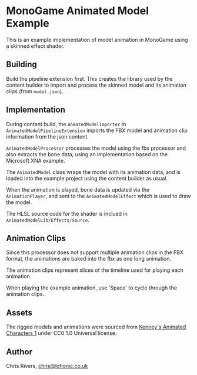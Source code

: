 ﻿# MonoGame Animated Model Example
This is an example implementation of model animation in MonoGame using a skinned effect shader.

## Building
Build the pipeline extension first. This creates the library used by the content builder to import and process the skinned model and its animation clips (from `model.json`).

## Implementation
During content build, the `AnmatedModelImporter` in  `AnimatedModelPipelineExtension` imports the FBX model and animation clip information from the json content.

`AnimatedModelProcessor` processes the model using the fbx processor and also extracts the bone data, using an implementation based on the Microsoft XNA example.

The `AnimatedModel` class wraps the model with its animation data, and is loaded into the example project using the content builder as usual.

When the animation is played, bone data is updated via the `AnimationPlayer`, and sent to the `AnimatedModelEffect` which is used to draw the model.

The HLSL source code for the shader is inclued in `AnimatedModelLib/Effects/Source`.

## Animation Clips
Since this processor does not support multiple animation clips in the FBX format, the animations are baked into the fbx as one long animation.

The animation clips represent slices of the timeline used for playing each animation.

When playing the example animation, use 'Space' to cycle through the animation clips.

## Assets
The rigged models and animations were sourced from [Kenney's Animated Characters 1](https://www.kenney.nl/assets/animated-characters) under CC0 1.0 Universal license.

## Author
Chris Rivers, chris@lofionic.co.uk
